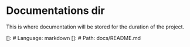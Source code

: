 # Documentations dir

This is where documentation will be stored for the duration of the project.

[]: # Language: markdown
[]: # Path: docs/README.md